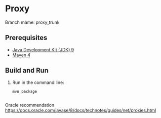 Proxy
=========

Branch mame: proxy_trunk


Prerequisites
-------------

* [Java Development Kit (JDK) 9](http://www.oracle.com/technetwork/java/javase/downloads/jdk9-downloads-3848520.html)
* [Maven 4](https://maven.apache.org/download.cgi)

Build and Run
-------------

1. Run in the command line:
	```
	mvn package
	
	
Oracle recommendation https://docs.oracle.com/javase/8/docs/technotes/guides/net/proxies.html